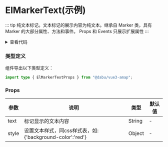 <script setup>
import { onMounted, shallowRef } from "vue"
const dynamicComponent = shallowRef()
onMounted(() => {
  import('./text.vue').then(module => {
    dynamicComponent.value = module.default
  })
})
</script>

# ElMarkerText(示例)

::: tip
纯文本标记。文本标记的展示内容为纯文本。继承自 Marker 类，具有 Marker 的大部分属性、方法和事件。
 Props 和 Events 只展示扩展属性
:::

<ClientOnly>
  <component :is="dynamicComponent" />
</ClientOnly>

<details>

<summary>查看代码</summary>

<<< @/examples/overlay/text/text.vue

</details>



### 类型定义

组件导出以下类型定义：

```ts
import type { ElMarkerTextProps } from "@dabu/vue3-amap";
```





### Props

| **参数** | **说明**       | **类型** | **默认值** |
| ------------ | -------------- | -------- | -------- |
| text | 标记显示的文本内容 | String | - |
| style | 设置文本样式，同css样式表，如:{'background-color':'red'} | Object | - |

